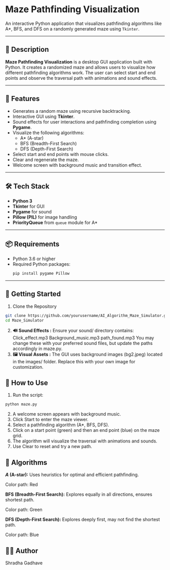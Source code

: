 # Maze Pathfinding Visualization

An interactive Python application that visualizes pathfinding algorithms like A*, BFS, and DFS on a randomly generated maze using `Tkinter`.

---

## 🧩 Description

**Maze Pathfinding Visualization** is a desktop GUI application built with Python. It creates a randomized maze and allows users to visualize how different pathfinding algorithms work. The user can select start and end points and observe the traversal path with animations and sound effects.

---

## 🎯 Features

- Generates a random maze using recursive backtracking.
- Interactive GUI using **Tkinter**.
- Sound effects for user interactions and pathfinding completion using **Pygame**.
- Visualize the following algorithms:
  - A* (A-star)
  - BFS (Breadth-First Search)
  - DFS (Depth-First Search)
- Select start and end points with mouse clicks.
- Clear and regenerate the maze.
- Welcome screen with background music and transition effect.

---

## 🛠️ Tech Stack

- **Python 3**
- **Tkinter** for GUI
- **Pygame** for sound
- **Pillow (PIL)** for image handling
- **PriorityQueue** from `queue` module for A*

---

## 📦 Requirements

- Python 3.6 or higher
- Required Python packages:
  ```bash
  pip install pygame Pillow

---

## 🚀 Getting Started

1. Clone the Repository
 ```bash
 git clone https://github.com/yourusername/AI_Algorithm_Maze_Simulator.git
 cd Maze_Simulator
 ```
2. **🔊 Sound Effects :**
Ensure your sound/ directory contains:
Click_effect.mp3
Background_music.mp3
path_found.mp3
You may change these with your preferred sound files, but update the paths accordingly in maze.py.
3. **🖼️ Visual Assets :**
The GUI uses background images (bg2.jpeg) located in the images/ folder. Replace this with your own image for customization.

## 📌 How to Use

1. Run the script:
```bash
python maze.py
```
2. A welcome screen appears with background music.
3. Click Start to enter the maze viewer.
4. Select a pathfinding algorithm (A*, BFS, DFS).
5. Click on a start point (green) and then an end point (blue) on the maze grid.
6. The algorithm will visualize the traversal with animations and sounds.
7. Use Clear to reset and try a new path.

## 🧠 Algorithms
***A* (A-star):**
Uses heuristics for optimal and efficient pathfinding.

Color path: Red

**BFS (Breadth-First Search):**
Explores equally in all directions, ensures shortest path.

Color path: Green

**DFS (Depth-First Search):**
Explores deeply first, may not find the shortest path.

Color path: Blue

## 👩‍💻 Author
Shradha Gadhave
